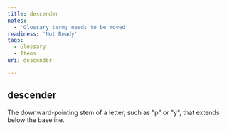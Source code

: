```yaml
---
title: descender
notes:
  - 'Glossary term; needs to be moved'
readiness: 'Not Ready'
tags:
  - Glossary
  - Items
uri: descender

---
```

## <span>descender</span>

The downward-pointing stem of a letter, such as "p" or "y", that extends below the baseline.

